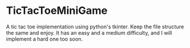 # TicTacToeMiniGame
A tic tac toe implementation using python's tkinter.
Keep the file structure the same and enjoy. It has an easy and a medium difficulty, and I will implement a hard one too soon.
